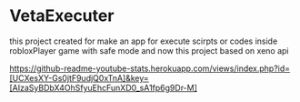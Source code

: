 # VetaExecuter
this project created for make an app for execute scirpts or codes inside robloxPlayer game with safe mode and now this project based on xeno api

https://github-readme-youtube-stats.herokuapp.com/views/index.php?id=[UCXesXY-Gs0jtF9udjQ0xTnA]&key=[AIzaSyBDbX4OhSfyuEhcFunXD0_sA1fp6g9Dr-M]
